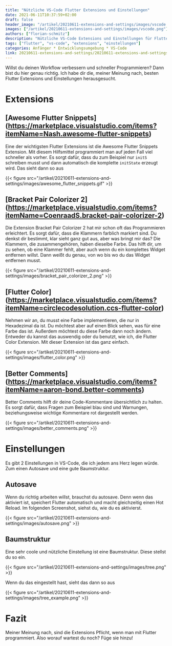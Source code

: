```yaml
---
title: "Nützliche VS-Code Flutter Extensions und Einstellungen"
date: 2021-06-11T10:37:59+02:00
draft: false
header_image: "/artikel/20210611-extensions-and-settings/images/vscode.png"
images: ["/artikel/20210611-extensions-and-settings/images/vscode.png"]
authors: ["florian-schmitz"]
description: "Nützliche VS-Code Extensions und Einstellungen für Flutter"
tags: ["flutter", "vs-code", "extensions", "einstellungen"]
categories: Anfänger * Entwicklungsumgebung * VS-Code
link: 20210611-extensions-and-settings/20210611-extensions-and-settings.md
---
```


Willst du deinen Workflow verbessern und schneller Programmieren? Dann bist du hier genau richtig. Ich habe dir die, meiner Meinung nach, besten Flutter Extensions und Einstellungen herausgesucht. 

# Extensions

## [Awesome Flutter Snippets] (https://marketplace.visualstudio.com/items?itemName=Nash.awesome-flutter-snippets)
Eine der wichtigsten Flutter Extensions ist die Awesome Flutter Snippets Extension. Mit diesem Hilfsmittel programmiert man auf jeden Fall viel schneller als vorher. Es sorgt dafür, dass du zum Beispiel nur `initS` schreiben musst und dann automatisch die komplette `initState` erzeugt wird. Das sieht dann so aus

{{< figure src="/artikel/20210611-extensions-and-settings/images/awesome_flutter_snippets.gif" >}}

## [Bracket Pair Colorizer 2] (https://marketplace.visualstudio.com/items?itemName=CoenraadS.bracket-pair-colorizer-2)
Die Extension Bracket Pair Colorizer 2 hat mir schon oft das Programmieren erleichtert.
Es sorgt dafür, dass die Klammern farblich markiert sind. Du denkst dir bestimmt, klar sieht ganz gut aus, aber was bringt mir das? Die Klammern, die zusammengehören, haben dieselbe Farbe. Das hilft dir, um zu sehen, ob eine Klammer fehlt, aber auch wenn du ein komplettes Widget entfernen willst. Dann weißt du genau, von wo bis wo du das Widget entfernen musst.

{{< figure src="/artikel/20210611-extensions-and-settings/images/bracket_pair_colorizer_2.png" >}}

## [Flutter Color] (https://marketplace.visualstudio.com/items?itemName=circlecodesolution.ccs-flutter-color)
Nehmen wir an, du musst eine Farbe implementieren, die nur in Hexadezimal da ist. Du möchtest aber auf einen Blick sehen, was für eine Farbe das ist. Außerdem möchtest du diese Farbe dann noch ändern. Entweder du kannst das auswendig oder du benutzt, wie ich, die Flutter Color Extension.
Mit dieser Extension ist das ganz einfach.

{{< figure src="/artikel/20210611-extensions-and-settings/images/flutter_color.png" >}}

## [Better Comments] (https://marketplace.visualstudio.com/items?itemName=aaron-bond.better-comments)
Better Comments hilft dir deine Code-Kommentare übersichtlich zu halten. Es sorgt dafür, dass Fragen zum Beispiel blau sind und Warnungen, beziehungsweise wichtige Kommentare rot dargestellt werden.

{{< figure src="/artikel/20210611-extensions-and-settings/images/better_comments.png" >}}

# Einstellungen

Es gibt 2 Einstellungen in VS-Code, die ich jedem ans Herz legen würde. Zum einen Autosave und eine gute Baumstruktur.

## Autosave

Wenn du richtig arbeiten willst, brauchst du autosave. Denn wenn das aktiviert ist, speichert Flutter automatisch und macht gleichzeitig einen Hot Reload. Im folgenden Screenshot, siehst du, wie du es aktivierst.

{{< figure src="/artikel/20210611-extensions-and-settings/images/autosave.png" >}}

## Baumstruktur

Eine sehr coole und nützliche Einstellung ist eine Baumstruktur. Diese stellst du so ein.

{{< figure src="/artikel/20210611-extensions-and-settings/images/tree.png" >}}

Wenn du das eingestellt hast, sieht das dann so aus

{{< figure src="/artikel/20210611-extensions-and-settings/images/tree_example.png" >}}

# Fazit

Meiner Meinung nach, sind die Extensions Pflicht, wenn man mit Flutter programmiert. Also worauf wartest du noch? Füge sie hinzu!